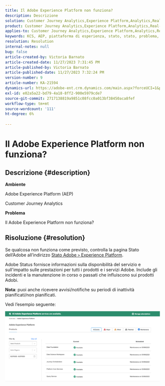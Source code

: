 ```yaml
---
title: Il Adobe Experience Platform non funziona?
description: Descrizione
solution: Customer Journey Analytics,Experience Platform,Analytics,Real-Time Customer Data Platform
product: Customer Journey Analytics,Experience Platform,Analytics,Real-Time Customer Data Platform
applies-to: Customer Journey Analytics,Experience Platform,Analytics,Real-Time Customer Data Platform
keywords: KCS, AEP, piattaforma di esperienza, stato, stato, problema, problema, interruzione, Customer Journey Analytics, piattaforma di esperienza inattiva
resolution: Resolution
internal-notes: null
bug: false
article-created-by: Victoria Barnato
article-created-date: 11/27/2023 7:31:45 PM
article-published-by: Victoria Barnato
article-published-date: 11/27/2023 7:32:24 PM
version-number: 9
article-number: KA-21594
dynamics-url: https://adobe-ent.crm.dynamics.com/main.aspx?forceUCI=1&pagetype=entityrecord&etn=knowledgearticle&id=0dd14f98-5b8d-ee11-8179-6045bd006b3d
exl-id: e02a5a22-bd79-4a18-8ff2-900e5979cde7
source-git-commit: 2717138819a9851c08fcc0a013bf38450aca8fef
workflow-type: tm+mt
source-wordcount: '111'
ht-degree: 6%

---
```


# Il Adobe Experience Platform non funziona?

## Descrizione {#description}


<b>Ambiente</b>

Adobe Experience Platform (AEP)

Customer Journey Analytics

<b>Problema</b>

Il Adobe Experience Platform non funziona?


## Risoluzione {#resolution}


Se qualcosa non funziona come previsto, controlla la pagina Stato dell’Adobe all’indirizzo [Stato Adobe `>`  Experience Platform](https://status.adobe.com/cloud/experience_platform#/).

Adobe Status fornisce informazioni sulla disponibilità del servizio e sull&#39;impatto sulle prestazioni per tutti i prodotti e i servizi Adobe. Include gli incidenti e la manutenzione in corso o passati che influiscono sui prodotti Adobi.

<b>Nota</b>: puoi anche ricevere avvisi/notifiche su periodi di inattività pianificati/non pianificati.

Vedi l’esempio seguente:

![](assets/dc4ebf6a-94b6-ed11-83fe-6045bd006a22.png)
